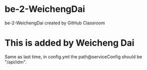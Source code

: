 # be-2-WeichengDai
be-2-WeichengDai created by GitHub Classroom

# This is added by Weicheng Dai
Same as last time, in config.yml the path@serviceConfig should be "/api/idm".
